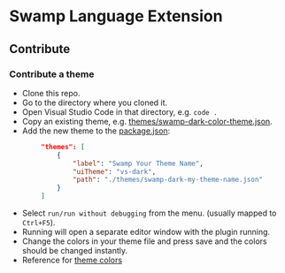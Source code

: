 # Swamp Language Extension

## Contribute

### Contribute a theme

* Clone this repo.
* Go to the directory where you cloned it.
* Open Visual Studio Code in that directory, e.g. `code .`
* Copy an existing theme, e.g. [themes/swamp-dark-color-theme.json](themes/swamp-dark-color-theme.json).
* Add the new theme to the [package.json](package.json):
```json
		"themes": [
			{
				"label": "Swamp Your Theme Name",
				"uiTheme": "vs-dark",
				"path": "./themes/swamp-dark-my-theme-name.json"
			}
		]
```
* Select `run/run without debugging` from the menu. (usually mapped to `Ctrl+F5`).
* Running will open a separate editor window with the plugin running.
* Change the colors in your theme file and press save and the colors should be changed instantly.
* Reference for [theme colors](https://code.visualstudio.com/api/references/theme-color)

